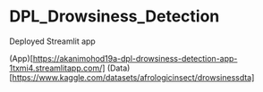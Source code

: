 # DPL_Drowsiness_Detection
Deployed Streamlit app

(App)[https://akanimohod19a-dpl-drowsiness-detection-app-1txmi4.streamlitapp.com/]
(Data)[https://www.kaggle.com/datasets/afrologicinsect/drowsinessdta]
